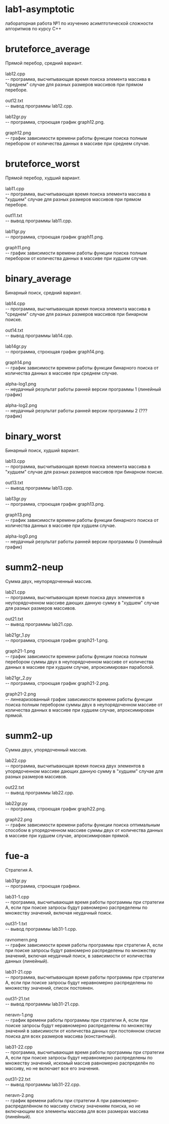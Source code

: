 # lab1-asymptotic
лабораторная работа №1 по изучению асимптотической сложности алгоритмов по курсу С++


# bruteforce_average
  Прямой перебор, средний вариант. <br/>
  <br/>
  lab12.cpp <br/>
    -- программа, высчитывающая время поиска элемента массива в "среднем" случае для разных размеров массивов при прямом переборе. <br/>
    <br/>
  out12.txt <br/>
    -- вывод программы lab12.cpp. <br/>
    <br/>
  lab12gr.py <br/> 
    -- программа, строющая график graph12.png.<br/>
    <br/>
  graph12.png <br/>
    -- график зависимости времени работы функции поиска полным перебором от количества данных в массиве при среднем случае.<br/>


# bruteforce_worst
  Прямой перебор, худший вариант. <br/>
  <br/>
  lab11.cpp <br/>
    -- программа, высчитывающая время поиска элемента массива в "худшем" случае для разных размеров массивов при прямом переборе. <br/>
    <br/>
  out11.txt <br/>
    -- вывод программы lab11.cpp.<br/>
    <br/>
  lab11gr.py <br/>
    -- программа, строющая график graph11.png.<br/>
    <br/>
  graph11.png <br/>
    -- график зависимости времени работы функции поиска полным перебором от количества данных в массиве при худшем случае.<br/>


# binary_average
  Бинарный поиск, средний вариант. <br/>
  <br/>
  lab14.cpp <br/> 
    -- программа, высчитывающая время поиска элемента массива в "среднем" случае для разных размеров массивов при бинарном поиске. <br/>
    <br/>
  out14.txt <br/> 
    -- вывод программы lab14.cpp.<br/>
    <br/>
  lab14gr.py <br/>
    -- программа, строющая график graph14.png.<br/>
    <br/>
  graph14.png <br/>
    -- график зависимости времени работы функции бинарного поиска от количества данных в массиве при среднем случае.<br/>
    <br/>
  alpha-log1.png <br/>
    -- неудачный результат работы ранней версии программы 1 (линейный график)<br/>
    <br/>
  alpha-log2.png <br/>
    -- неудачный результат работы ранней версии программы 2 (??? график)<br/>
  
  
# binary_worst
  Бинарный поиск, худший вариант. <br/>
  <br/>
  lab13.cpp <br/>
    -- программа, высчитывающая время поиска элемента массива в "худшем" случае для разных размеров массивов при бинарном поиске. <br/>
    <br/>
  out13.txt <br/>
    -- вывод программы lab13.cpp.<br/>
    <br/>
  lab13gr.py <br/>
    -- программа, строющая график graph13.png.<br/>
    <br/>
  graph13.png <br/>
    -- график зависимости времени работы функции бинарного поиска от количества данных в массиве при худшем случае.<br/>
    <br/>
  alpha-log0.png <br/>
    -- неудачный результат работы ранней версии программы 0 (линейный график)<br/>


# summ2-neup
  Сумма двух, неупорядоченный массив. <br/>
  <br/>
  lab21.cpp <br/>
    -- программа, высчитывающая время поиска двух элементов в неупорядоченном массиве дающих данную сумму в "худшем" случае для разных размеров массивов. <br/>
    <br/>
  out21.txt <br/>
    -- вывод программы lab21.cpp.<br/>
    <br/>
  lab21gr_1.py <br/>
    -- программа, строющая график graph21-1.png.<br/>
    <br/>
  graph21-1.png <br/>
    -- график зависимости времени работы функции поиска полным перебором суммы двух в неупорядоченном массиве от количества данных в массиве при худшем случае, апроксимирован параболой.<br/>
    <br/>
  lab21gr_2.py <br/>
    -- программа, строющая график graph21-2.png.<br/>
    <br/>
  graph21-2.png <br/>
    -- линеаризованный график зависимости времени работы функции поиска полным перебором суммы двух в неупорядоченном массиве от количества данных в массиве при худшем случае, апроксимирован прямой.<br/>


# summ2-up
  Сумма двух, упорядоченный массив. <br/>
  <br/>
  lab22.cpp <br/>
    -- программа, высчитывающая время поиска двух элементов в упорядоченном массиве дающих данную сумму в "худшем" случае для разных размеров массивов. <br/>
    <br/>
  out22.txt <br/>
    -- вывод программы lab22.cpp.<br/>
    <br/>
  lab22gr.py <br/>
    -- программа, строющая график graph22.png.<br/>
    <br/>
  graph22.png <br/>
    -- график зависимости времени работы функции поиска оптимальным способом в упорядоченном массиве суммы двух от количества данных в массиве при худшем случае, апроксимирован прямой.<br/>


# fue-a
  Стратегия А. <br/>
  <br/>
  lab31gr.py <br/>
    -- программа, строющая графики. <br/>
    <br/>
  lab31-1.cpp <br/>
    -- программа, высчитывающая время работы программы при стратегии А, если при поиске запросы будут равномерно распределены по множеству значений, включая неудачный поиск. <br/>
    <br/>
  out31-1.txt <br/>
    -- вывод программы lab31-1.cpp.<br/>
    <br/>
  ravnomern.png <br/>
    -- график зависимости время работы программы при стратегии А, если при поиске запросы будут равномерно распределены по множеству значений, включая неудачный поиск, в зависимости от количества данных (линейный).<br/>
    <br/>
  lab31-21.cpp <br/>
    -- программа, высчитывающая время работы программы при стратегии А, если при поиске запросы будут неравномерно распределены по множеству значений, список постоянен. <br/>
    <br/>
  out31-21.txt <br/>
    -- вывод программы lab31-21.cpp.<br/>
    <br/>
  neravn-1.png <br/>
    -- график времени работы программы при стратегии А, если при поиске запросы будут неравномерно распределены по множеству значений в зависимости от количества данных при постоянном списке поиска для всех размеров массива (константный).<br/>
    <br/>
  lab31-22.cpp <br/>
    -- программа, высчитывающая время работы программы при стратегии А, если при поиске запросы будут неравномерно распределены по множеству значений, искомый массив равномерно распределён по массиву, но не включает все его значения. <br/>
    <br/>
  out31-22.txt <br/>
    -- вывод программы lab31-22.cpp.<br/>
    <br/>
  neravn-2.png <br/>
    -- график времени работы при стратегии А при равномерно-распределённом по массиву списку значениям поиска, но не включающим все элементы массива для всех размерах массива (линейный).<br/>
    <br/>